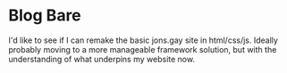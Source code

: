 # Blog Bare

I'd like to see if I can remake the basic jons.gay site in html/css/js. Ideally probably moving to a more manageable framework solution, but with the understanding of what underpins my website now.
